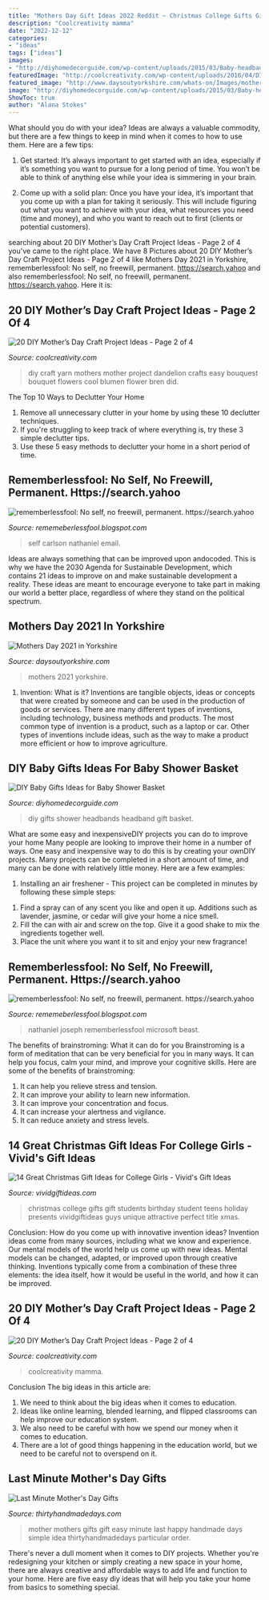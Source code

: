 ```yaml
---
title: "Mothers Day Gift Ideas 2022 Reddit ~ Christmas College Gifts Gift Students Birthday Student Teens Holiday Presents Vividgiftideas Guys Unique Attractive Perfect Title Xmas"
description: "Coolcreativity mamma"
date: "2022-12-12"
categories:
- "ideas"
tags: ["ideas"]
images:
- "http://diyhomedecorguide.com/wp-content/uploads/2015/03/Baby-headband-gift-ideas-2015.png"
featuredImage: "http://coolcreativity.com/wp-content/uploads/2016/04/DIY-Mothers-Day-Craft-DIY-dandelion-bouquest-with-yarn.jpg"
featured_image: "http://www.daysoutyorkshire.com/whats-on/Images/mothers-day.jpeg"
image: "http://diyhomedecorguide.com/wp-content/uploads/2015/03/Baby-headband-gift-ideas-2015.png"
ShowToc: true
author: "Alana Stokes"
---
```



What should you do with your idea?
Ideas are always a valuable commodity, but there are a few things to keep in mind when it comes to how to use them. Here are a few tips: 
1. Get started: It’s always important to get started with an idea, especially if it’s something you want to pursue for a long period of time. You won’t be able to think of anything else while your idea is simmering in your brain.

2. Come up with a solid plan: Once you have your idea, it’s important that you come up with a plan for taking it seriously. This will include figuring out what you want to achieve with your idea, what resources you need (time and money), and who you want to reach out to first (clients or potential customers). 


	

		
searching about 20 DIY Mother’s Day Craft Project Ideas - Page 2 of 4 you've came to the right place. We have 8 Pictures about 20 DIY Mother’s Day Craft Project Ideas - Page 2 of 4 like Mothers Day 2021 in Yorkshire, rememberlessfool: No self, no freewill, permanent. https://search.yahoo and also rememberlessfool: No self, no freewill, permanent. https://search.yahoo. Here it is:
		
    
## 20 DIY Mother’s Day Craft Project Ideas - Page 2 Of 4

<img loading=lazy src="http://coolcreativity.com/wp-content/uploads/2016/04/DIY-Mothers-Day-Craft-DIY-dandelion-bouquest-with-yarn.jpg" onerror="this.onerror=null;this.src='https://tse4.mm.bing.net/th?id=OIP.ToPyg7g8iOfpYRjMqzd8wAHaSg&amp;pid=15.1';" alt="20 DIY Mother’s Day Craft Project Ideas - Page 2 of 4">

_Source: coolcreativity.com_

>diy craft yarn mothers mother project dandelion crafts easy bouquest bouquet flowers cool blumen flower bren did. 

	

The Top 10 Ways to Declutter Your Home
1. Remove all unnecessary clutter in your home by using these 10 declutter techniques.
2. If you're struggling to keep track of where everything is, try these 3 simple declutter tips.
3. Use these 5 easy methods to declutter your home in a short period of time.

    
## Rememberlessfool: No Self, No Freewill, Permanent. Https://search.yahoo

<img loading=lazy src="https://1.bp.blogspot.com/-5DW9D1sXPGs/Xj4CG6MFoOI/AAAAAAAAcgE/mauWn1MOazUxl4sA7JqMTL_jDLkigt-KACLcBGAsYHQ/s1600/Untitled401.png" onerror="this.onerror=null;this.src='https://tse1.mm.bing.net/th?id=OIP.HfusUkEZsfby1HRvz5WOPwHaEK&amp;pid=15.1';" alt="rememberlessfool: No self, no freewill, permanent. https://search.yahoo">

_Source: rememeberlessfool.blogspot.com_

>self carlson nathaniel email. 

	

Ideas are always something that can be improved upon andocoded. This is why we have the 2030 Agenda for Sustainable Development, which contains 21 ideas to improve on and make sustainable development a reality. These ideas are meant to encourage everyone to take part in making our world a better place, regardless of where they stand on the political spectrum.

    
## Mothers Day 2021 In Yorkshire

<img loading=lazy src="http://www.daysoutyorkshire.com/whats-on/Images/mothers-day.jpeg" onerror="this.onerror=null;this.src='https://tse3.mm.bing.net/th?id=OIP.nvhlh_ahAslU8XygvBIsxgHaE8&amp;pid=15.1';" alt="Mothers Day 2021 in Yorkshire">

_Source: daysoutyorkshire.com_

>mothers 2021 yorkshire. 

	

1. Invention: What is it?
Inventions are tangible objects, ideas or concepts that were created by someone and can be used in the production of goods or services. There are many different types of inventions, including technology, business methods and products. The most common type of invention is a product, such as a laptop or car. Other types of inventions include ideas, such as the way to make a product more efficient or how to improve agriculture.

    
## DIY Baby Gifts Ideas For Baby Shower Basket

<img loading=lazy src="http://diyhomedecorguide.com/wp-content/uploads/2015/03/Baby-headband-gift-ideas-2015.png" onerror="this.onerror=null;this.src='https://tse4.mm.bing.net/th?id=OIP.OkF5vYgKXuMI81F7E1-eBwHaEM&amp;pid=15.1';" alt="DIY Baby Gifts Ideas for Baby Shower Basket">

_Source: diyhomedecorguide.com_

>diy gifts shower headbands headband gift basket. 

	

What are some easy and inexpensiveDIY projects you can do to improve your home
Many people are looking to improve their home in a number of ways. One easy and inexpensive way to do this is by creating your ownDIY projects. Many projects can be completed in a short amount of time, and many can be done with relatively little money. Here are a few examples: 
1. Installing an air freshener - This project can be completed in minutes by following these simple steps: 

1) Find a spray can of any scent you like and open it up. Additions such as lavender, jasmine, or cedar will give your home a nice smell. 
2) Fill the can with air and screw on the top. Give it a good shake to mix the ingredients together well. 
3) Place the unit where you want it to sit and enjoy your new fragrance!

    
## Rememberlessfool: No Self, No Freewill, Permanent. Https://search.yahoo

<img loading=lazy src="https://1.bp.blogspot.com/-DdLcqLF5OpM/Xj4B8Q8BvVI/AAAAAAAAceo/s4wn63V6ShkcagtCW95XzW28xZLMrqACgCLcBGAsYHQ/s1600/Untitled378.png" onerror="this.onerror=null;this.src='https://tse1.mm.bing.net/th?id=OIP.6xNO6O20zkAOlwdVVeHepwHaEK&amp;pid=15.1';" alt="rememberlessfool: No self, no freewill, permanent. https://search.yahoo">

_Source: rememeberlessfool.blogspot.com_

>nathaniel joseph rememberlessfool microsoft beast. 

	

The benefits of brainstroming: What it can do for you
Brainstroming is a form of meditation that can be very beneficial for you in many ways. It can help you focus, calm your mind, and improve your cognitive skills. Here are some of the benefits of brainstroming: 
1. It can help you relieve stress and tension.
2. It can improve your ability to learn new information.
3. It can improve your concentration and focus. 
4. It can increase your alertness and vigilance. 
5. It can reduce anxiety and stress levels.

    
## 14 Great Christmas Gift Ideas For College Girls - Vivid&#039;s Gift Ideas

<img loading=lazy src="http://cdn.vividgiftideas.com/wp-content/uploads/2016/10/Christmas-gifts-for-college-girls.jpg" onerror="this.onerror=null;this.src='https://tse4.mm.bing.net/th?id=OIP.vUhZGmPYfFfl8E7AYMQBuQHaVJ&amp;pid=15.1';" alt="14 Great Christmas Gift Ideas for College Girls - Vivid&#039;s Gift Ideas">

_Source: vividgiftideas.com_

>christmas college gifts gift students birthday student teens holiday presents vividgiftideas guys unique attractive perfect title xmas. 

	

Conclusion: How do you come up with innovative invention ideas?
Invention ideas come from many sources, including what we know and experience. Our mental models of the world help us come up with new ideas. Mental models can be changed, adapted, or improved upon through creative thinking. Inventions typically come from a combination of these three elements: the idea itself, how it would be useful in the world, and how it can be improved.

    
## 20 DIY Mother’s Day Craft Project Ideas - Page 2 Of 4

<img loading=lazy src="https://coolcreativity.com/wp-content/uploads/2016/04/Mothers-Day-Craft-for-Kids-Simple-Mothers-Day-Card-for-Kids.jpg" onerror="this.onerror=null;this.src='https://tse2.mm.bing.net/th?id=OIP.WK3YPhkIVvMpxMwcPfvlKwAAAA&amp;pid=15.1';" alt="20 DIY Mother’s Day Craft Project Ideas - Page 2 of 4">

_Source: coolcreativity.com_

>coolcreativity mamma. 

	

Conclusion
The big ideas in this article are:
1. We need to think about the big ideas when it comes to education.
2. Ideas like online learning, blended learning, and flipped classrooms can help improve our education system.
3. We also need to be careful with how we spend our money when it comes to education.
4. There are a lot of good things happening in the education world, but we need to be careful not to overspend on it.

    
## Last Minute Mother&#039;s Day Gifts

<img loading=lazy src="https://www.thirtyhandmadedays.com/wp-content/uploads/2014/05/mothersdayprintablecup2.png" onerror="this.onerror=null;this.src='https://tse1.mm.bing.net/th?id=OIP.ecvi-Q856NoJYSjWH_3A2AHaLK&amp;pid=15.1';" alt="Last Minute Mother&#039;s Day Gifts">

_Source: thirtyhandmadedays.com_

>mother mothers gifts gift easy minute last happy handmade days simple idea thirtyhandmadedays particular order. 

	

There's never a dull moment when it comes to DIY projects. Whether you're redesigning your kitchen or simply creating a new space in your home, there are always creative and affordable ways to add life and function to your home. Here are five easy diy ideas that will help you take your home from basics to something special.


